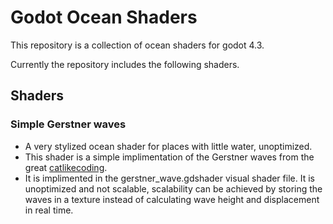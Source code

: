# Godot Ocean Shaders

This repository is a collection of ocean shaders for godot 4.3.

Currently the repository includes the following shaders.

## Shaders

### Simple Gerstner waves 
* A very stylized ocean shader for places with little water, unoptimized.
* This shader is a simple implimentation of the Gerstner waves from the great [catlikecoding](https://catlikecoding.com/unity/tutorials/flow/waves/).
* It is implimented in the gerstner_wave.gdshader visual shader file. It is unoptimized and not scalable, scalability can be achieved by storing the waves in a texture instead of calculating wave height and displacement in real time. 

